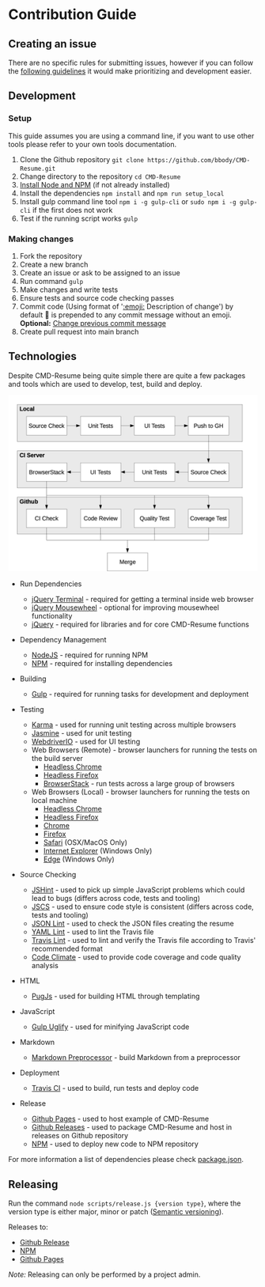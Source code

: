 # Contribution Guide
## Creating an issue
There are no specific rules for submitting issues, however if you can follow the
[following guidelines][guide] it would make prioritizing and development easier.

## Development
### Setup
This guide assumes you are using a command line, if you want to use other tools
 please refer to your own tools documentation.

1. Clone the Github repository `git clone https://github.com/bbody/CMD-Resume.git`
2. Change directory to the repository `cd CMD-Resume`
3. [Install Node and NPM][install] (if not already installed)
4. Install the dependencies `npm install` and `npm run setup_local`
5. Install gulp command line tool `npm i -g gulp-cli` or
`sudo npm i -g gulp-cli` if the first does not work
6. Test if the running script works `gulp`

### Making changes
1. Fork the repository
2. Create a new branch
3. Create an issue or ask to be assigned to an issue
4. Run command `gulp`
5. Make changes and write tests
6. Ensure tests and source code checking passes
7. Commit code (Using format of '[:emoji:][emo] Description of change') by
   default :pencil: is prepended to any commit message without an emoji.
   **Optional:** [Change previous commit message][commit]
8. Create pull request into main branch

## Technologies
Despite CMD-Resume being quite simple there are quite a few packages and tools
which are used to develop, test, build and deploy.

![Build Flow][]

- Run Dependencies
    - [jQuery Terminal][] - required for getting a terminal inside web browser
    - [jQuery Mousewheel][] - optional for improving mousewheel functionality
    - [jQuery][] - required for libraries and for core CMD-Resume functions


- Dependency Management
    - [NodeJS][node] - required for running NPM
    - [NPM][] - required for installing dependencies


- Building
    - [Gulp][] - required for running tasks for development and deployment


- Testing
    - [Karma][] - used for running unit testing across multiple browsers
    - [Jasmine][] - used for unit testing
    - [WebdriverIO][] - used for UI testing
    - Web Browsers (Remote) - browser launchers for running the tests on the
      build server
        - [Headless Chrome][chrome]
        - [Headless Firefox][firefox]
        - [BrowserStack][browserstack] - run tests across a large group of
            browsers
    - Web Browsers (Local) - browser launchers for running the tests on local
      machine
        - [Headless Chrome][chrome]
        - [Headless Firefox][firefox]
        - [Chrome][karma chrome]
        - [Firefox][karma fox]
        - [Safari][karma safari] (OSX/MacOS Only)
        - [Internet Explorer][karma ie] (Windows Only)
        - [Edge][karma edge] (Windows Only)


- Source Checking
    - [JSHint][] - used to pick up simple JavaScript problems which could lead
      to bugs (differs across code, tests and tooling)
    - [JSCS][] - used to ensure code style is consistent (differs across code,
      tests and tooling)
    - [JSON Lint][] - used to check the JSON files creating the resume
    - [YAML Lint][] - used to lint the Travis file
    - [Travis Lint][] - used to lint and verify the Travis file according to
      Travis' recommended format
    - [Code Climate][] - used to provide code coverage and code quality
      analysis


- HTML
    - [PugJs][] - used for building HTML through templating
- JavaScript
    - [Gulp Uglify][] - used for minifying JavaScript code
- Markdown
    - [Markdown Preprocessor][md pp] - build Markdown from a preprocessor
- Deployment
    - [Travis CI][] - used to build, run tests and deploy code


- Release
    - [Github Pages][] - used to host example of CMD-Resume
    - [Github Releases][] - used to package CMD-Resume and host in releases on
      Github repository
    - [NPM][] - used to deploy new code to NPM repository

For more information a list of dependencies please check
[package.json][package].

[browserstack]: https://www.browserstack.com/
[build flow]: https://raw.githubusercontent.com/bbody/CMD-Resume/master/docs/images/merge_graph.png "Build Flow"
[chrome]: https://developers.google.com/web/updates/2017/04/headless-chrome
[code climate]: https://codeclimate.com/github/bbody/CMD-Resume
[firefox]: https://github.com/karma-runner/karma-firefox-launchers
[github pages]: https://pages.github.com/
[github releases]: https://help.github.com/articles/creating-releases/
[gulp]: http://gulpjs.com/
[gulp uglify]: https://www.npmjs.com/package/gulp-uglify
[jasmine]: https://jasmine.github.io/
[jquery]: https://jquery.com/
[jquery mousewheel]: https://github.com/jquery/jquery-mousewheel
[jquery terminal]: http://terminal.jcubic.pl/
[jscs]: http://jscs.info/
[jshint]: http://jshint.com/
[json lint]: https://github.com/zaach/jsonlint
[karma]: https://karma-runner.github.io/
[karma chrome]: https://github.com/karma-runner/karma-chrome-launcher
[karma edge]: https://github.com/karma-runner/karma-edge-launcher
[karma ie]: https://github.com/karma-runner/karma-ie-launcher
[karma fox]: https://github.com/karma-runner/karma-firefox-launcher
[karma safari]: https://github.com/karma-runner/karma-safari-launcher
[md pp]: https://github.com/jreese/markdown-pp
[node]: https://nodejs.org/en/
[npm]: https://www.npmjs.com/
[package]: https://github.com/bbody/CMD-Resume/blob/master/package.json
[pugjs]: https://github.com/pugjs/pug
[travis ci]: https://travis-ci.org/
[travis lint]: https://github.com/travis-ci/travis.rb#lint
[webdriverio]: http://webdriver.io/
[yaml lint]: https://github.com/rasshofer/yaml-lint

## Releasing
Run the command `node scripts/release.js {version type}`, where the version type
 is either major, minor or patch ([Semantic versioning][version]).

Releases to:
- [Github Release][release]
- [NPM][]
- [Github Pages][]

*Note:* Releasing can only be performed by a project admin.

[commit]: https://help.github.com/articles/changing-a-commit-message/
[emo]: https://github.com/slashsBin/styleguide-git-commit-message
[github pages]: https://cmd-resume.bbody.io/
[guide]: https://upthemes.com/blog/2014/02/writing-useful-github-issues/
[install]: https://docs.npmjs.com/getting-started/installing-node
[npm]: https://www.npmjs.com/package/cmd-resume
[release]: https://github.com/bbody/CMD-Resume/releases
[version]: https://semver.org/
